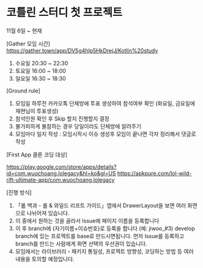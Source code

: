 # 코틀린 스터디 첫 프로젝트

11월 6일 ~ 현재

[Gather 모임 시간]
https://gather.town/app/DV5g4hlp5HkDrejJ/Kotlin%20study

1. 수요일 20:30 ~ 22:30
2. 토요일 16:00 ~ 18:00
3. 일요일 16:30 ~ 18:30


[Ground rule]

1. 모임일 하루전 카카오톡 단체방에 투표 생성하여 참석여부 확인 (화요일, 금요일에 재현님이 투표생성)
2. 참석인원 확인 후 Skip 할지 진행할지 결정
3. 불가피하게 불참하는 경우 당일이라도 단체방에 알려주기
4. 모임마다 일지 작성 : 모임시작시 이슈 생성후 모임이 끝나면 각자 정리해서 댓글로 작성


[First App 클론 코딩 대상]

https://play.google.com/store/apps/details?id=com.wuochoang.lolegacy&hl=ko&gl=US
https://apkpure.com/lol-wild-rift-ultimate-app/com.wuochoang.lolegacy


[진행 방식]

1. 「롤 백과 - 롤 & 와일드 리프트 가이드」앱에서 DrawerLayout을 보면 여러 화면으로 나뉘어져 있습니다.
2. 이 중에서 원하는 것을 골라서 Issue에 페이지 이름을 등록합니다
3. 이 후 branch에 {자기이름+이슈번호}로 등록을 합니다 (예: jiwoo_#3)
develop branch에 있는 프로젝트를 base로 만드시면됩니다.
먼저 Issue를 등록하고 branch를 만드는 사람에게 화면 선택의 우선권이 있습니다.
4. 모임에서는 라이브러리・패키지 통일성, 프로젝트 방향성, 코딩하는 방법 등 여러 내용을 토의할 예정입니다.
